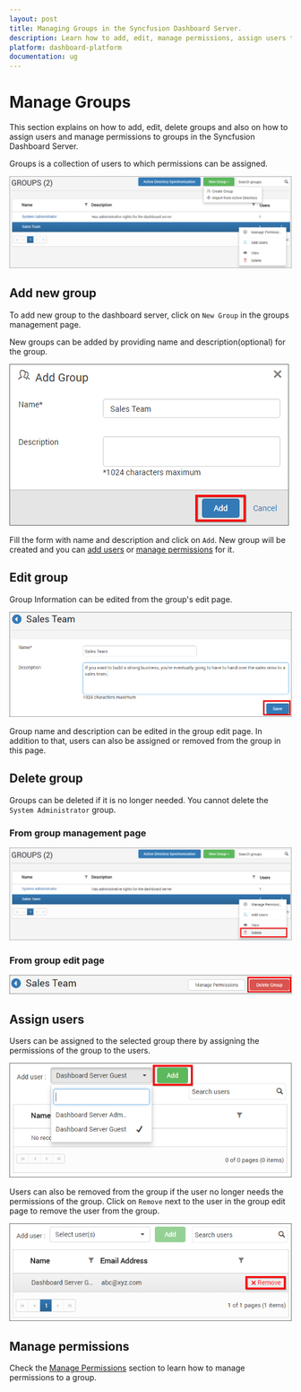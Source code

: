 ```yaml
---
layout: post
title: Managing Groups in the Syncfusion Dashboard Server.
description: Learn how to add, edit, manage permissions, assign users to group and delete groups in the Syncfusion Dashboard Server.
platform: dashboard-platform
documentation: ug
---
```


# Manage Groups

This section explains on how to add, edit, delete groups and also on how to assign users and manage permissions to groups in the Syncfusion Dashboard Server.

Groups is a collection of users to which permissions can be assigned.

![Manage Groups](images/manage-groups.png)

## Add new group
To add new group to the dashboard server, click on `New Group` in the groups management page.
 
New groups can be added by providing name and description(optional) for the group.
 
![Add Groups](images/add-group.png)

Fill the form with name and description and click on `Add`. New group will be created and you can [add users](#assign-users) or [manage permissions](#manage-permissions) for it.

## Edit group
Group Information can be edited from the group's edit page.

![Edit Group](images/edit-group.png)

Group name and description can be edited in the group edit page. In addition to that, users can also be assigned or removed from the group in this page.

## Delete group
Groups can be deleted if it is no longer needed. You cannot delete the `System Administrator` group.

### From group management page

![Delete group from group management page](images/delete-group-1.png)

### From group edit page

![Delete group from group edit page](images/delete-group-2.png)

## Assign users
Users can be assigned to the selected group there by assigning the permissions of the group to the users.

![Assign Users](images/manage-groups-assign-users.png)

Users can also be removed from the group if the user no longer needs the permissions of the group. Click on `Remove` next to the user in the group edit page to remove the user from the group.

![Assign Users](images/manage-groups-remove-users.png)

## Manage permissions
Check the [Manage Permissions](/en-us/dashboard-platform/dashboard-server/administration/manage-permissions) section to learn how to manage permissions to a group.	